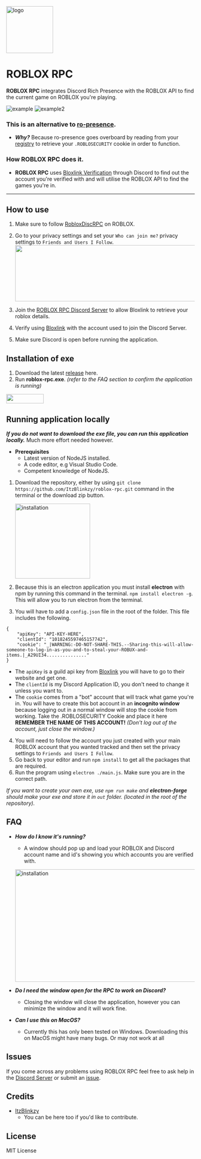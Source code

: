 <img src="https://user-images.githubusercontent.com/68260779/208254746-0055f6a3-2510-426c-b5c2-b3b6ad85715e.png" alt="logo" width="125"/>

# ROBLOX RPC

**ROBLOX RPC** integrates Discord Rich Presence with the ROBLOX API to find the current game on ROBLOX you're playing.

![example](https://github.com/ItzBlinkzy/roblox-rpc/assets/68260779/f15927e0-47e5-4de1-a803-5726aa4ee3cb)
![example2](https://github.com/ItzBlinkzy/roblox-rpc/assets/68260779/2a92818e-d15e-40c7-8024-1793de5851cd)

### This is an alternative to [ro-presence](https://github.com/JiveOff/roPresence).

- **_Why?_** Because ro-presence goes overboard by reading from your [registry](https://github.com/JiveOff/roPresence/blob/master/lib/bloxauth.js) to retrieve your `.ROBLOSECURITY` cookie in order to function.

### How ROBLOX RPC does it.

- **ROBLOX RPC** uses [Bloxlink Verification](https://blox.link) through Discord to find out the account you're verified with and will utilise the ROBLOX API to find the games you're in.

---

## How to use

1. Make sure to follow [RobloxDiscRPC](https://www.roblox.com/users/2485537594/profile) on ROBLOX.

2. Go to your privacy settings and set your `Who can join me?` privacy settings to `Friends and Users I Follow`.
   <img src="https://github.com/ItzBlinkzy/roblox-rpc/assets/68260779/b3ced2a9-9513-476a-ba41-3bfb9f5b07c5" width="600px" height="150"/>

3. Join the [ROBLOX RPC Discord Server](https://discord.com/invite/) to allow Bloxlink to retrieve your roblox details.
4. Verify using [Bloxlink](https://blox.link) with the account used to join the Discord Server.
5. Make sure Discord is open before running the application.

## Installation of exe

1. Download the latest [release](https://github.com/ItzBlinkzy/roblox-rpc/releases) here.
2. Run **roblox-rpc.exe**. _(refer to the FAQ section to confirm the application is running)_

<img src="https://github.com/ItzBlinkzy/roblox-rpc/assets/68260779/ac7f6499-9329-47b9-ac01-949b6aa813e8" width="100" height="25"/>

## Running application locally

**_If you do not want to download the exe file, you can run this application locally._**
Much more effort needed however.

- **Prerequisites**
  - Latest version of NodeJS installed.
  - A code editor, e.g Visual Studio Code.
  - Competent knowledge of NodeJS.

1. Download the repository, either by using `git clone https://github.com/ItzBlinkzy/roblox-rpc.git` command in the terminal or the download zip button.

   <img src="https://user-images.githubusercontent.com/68260779/208813278-614345f6-b3e7-4c23-9ff8-6d255eda9ef5.png"
   alt="installation" width="200"/>

2. Because this is an electron application you must install **electron** with npm by running this command in the terminal. `npm install electron -g`. This will allow you to run electron from the terminal.

3. You will have to add a `config.json` file in the root of the folder. This file includes the following.

```
{
    "apiKey": "API-KEY-HERE",
    "clientId": "1018245597465157742",
    "cookie": "_|WARNING:-DO-NOT-SHARE-THIS.--Sharing-this-will-allow-someone-to-log-in-as-you-and-to-steal-your-ROBUX-and-items.|_A29UI34..............."
}
```

- The `apiKey` is a guild api key from [Bloxlink](https://blox.link) you will have to go to their website and get one.
- The `clientId` is my Discord Application ID, you don't need to change it unless you want to.
- The `cookie` comes from a "bot" account that will track what game you're in. You will have to create this bot account in an **incognito window** because logging out in a normal window will stop the cookie from working. Take the .ROBLOSECURITY Cookie and place it here **REMEMBER THE NAME OF THIS ACCOUNT!** _(Don't log out of the account, just close the window.)_

4. You will need to follow the account you just created with your main ROBLOX account that you wanted tracked and then set the privacy settings to `Friends and Users I Follow`.
5. Go back to your editor and run `npm install` to get all the packages that are required.
6. Run the program using `electron ./main.js`. Make sure you are in the correct path.

_If you want to create your own exe, use `npm run make` and **electron-forge** should make your exe and store it in `out` folder. (located in the root of the repository)._

## FAQ

- **_How do I know it's running?_**

  - A window should pop up and load your ROBLOX and Discord account name and id's showing you which accounts you are verified with.

  <img src="https://github.com/ItzBlinkzy/roblox-rpc/assets/68260779/6ad5a69b-1854-4619-b845-b19c195fc3d1"
    alt="installation" width="500" height="300"/>

- **_Do I need the window open for the RPC to work on Discord?_**
  - Closing the window will close the application, however you can minimize the window and it will work fine.

- **_Can I use this on MacOS?_**

  - Currently this has only been tested on Windows. Downloading this on MacOS might have many bugs. Or may not work at all


## Issues

If you come across any problems using ROBLOX RPC feel free to ask help in the [Discord Server](https://discord.com/invite/aq9rwUCQrK) or submit an [issue](https://github.com/ItzBlinkzy/roblox-rpc/issues).

## Credits

- [ItzBlinkzy](https://github.com/ItzBlinkzy/)
  - You can be here too if you'd like to contribute.

## License

MIT License
